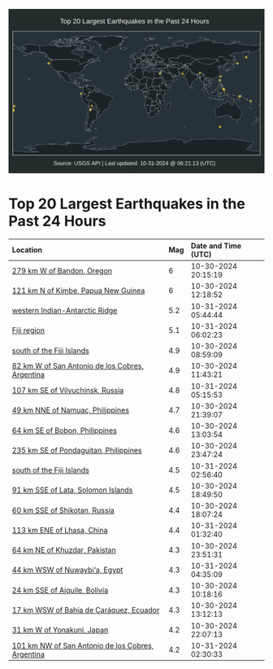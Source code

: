 ![Map](./map.png)

# Top 20 Largest Earthquakes in the Past 24 Hours

| Location | Mag | Date and Time (UTC) |
|:---|:---|:---|
| [279 km W of Bandon, Oregon](https://earthquake.usgs.gov/earthquakes/eventpage/us7000np33) | 6 | 10-30-2024 20:15:19 |
| [121 km N of Kimbe, Papua New Guinea](https://earthquake.usgs.gov/earthquakes/eventpage/us7000nnz9) | 6 | 10-30-2024 12:18:52 |
| [western Indian-Antarctic Ridge](https://earthquake.usgs.gov/earthquakes/eventpage/us7000np5g) | 5.2 | 10-31-2024 05:44:44 |
| [Fiji region](https://earthquake.usgs.gov/earthquakes/eventpage/us7000np5i) | 5.1 | 10-31-2024 06:02:23 |
| [south of the Fiji Islands](https://earthquake.usgs.gov/earthquakes/eventpage/us7000nnyz) | 4.9 | 10-30-2024 08:59:09 |
| [82 km W of San Antonio de los Cobres, Argentina](https://earthquake.usgs.gov/earthquakes/eventpage/us7000nnz6) | 4.9 | 10-30-2024 11:43:21 |
| [107 km SE of Vilyuchinsk, Russia](https://earthquake.usgs.gov/earthquakes/eventpage/us7000np59) | 4.8 | 10-31-2024 05:15:53 |
| [49 km NNE of Namuac, Philippines](https://earthquake.usgs.gov/earthquakes/eventpage/us7000np3w) | 4.7 | 10-30-2024 21:39:07 |
| [64 km SE of Bobon, Philippines](https://earthquake.usgs.gov/earthquakes/eventpage/us7000np03) | 4.6 | 10-30-2024 13:03:54 |
| [235 km SE of Pondaguitan, Philippines](https://earthquake.usgs.gov/earthquakes/eventpage/us7000np45) | 4.6 | 10-30-2024 23:47:24 |
| [south of the Fiji Islands](https://earthquake.usgs.gov/earthquakes/eventpage/us7000np4w) | 4.5 | 10-31-2024 02:56:40 |
| [91 km SSE of Lata, Solomon Islands](https://earthquake.usgs.gov/earthquakes/eventpage/us7000np2k) | 4.5 | 10-30-2024 18:49:50 |
| [60 km SSE of Shikotan, Russia](https://earthquake.usgs.gov/earthquakes/eventpage/us7000np2e) | 4.4 | 10-30-2024 18:07:24 |
| [113 km ENE of Lhasa, China](https://earthquake.usgs.gov/earthquakes/eventpage/us7000np4h) | 4.4 | 10-31-2024 01:32:40 |
| [64 km NE of Khuzdar, Pakistan](https://earthquake.usgs.gov/earthquakes/eventpage/us7000np47) | 4.3 | 10-30-2024 23:51:31 |
| [44 km WSW of Nuwaybi‘a, Egypt](https://earthquake.usgs.gov/earthquakes/eventpage/us7000np55) | 4.3 | 10-31-2024 04:35:09 |
| [24 km SSE of Aiquile, Bolivia](https://earthquake.usgs.gov/earthquakes/eventpage/us7000nnz3) | 4.3 | 10-30-2024 10:18:16 |
| [17 km WSW of Bahía de Caráquez, Ecuador](https://earthquake.usgs.gov/earthquakes/eventpage/us7000np04) | 4.3 | 10-30-2024 13:12:13 |
| [31 km W of Yonakuni, Japan](https://earthquake.usgs.gov/earthquakes/eventpage/us7000np3z) | 4.2 | 10-30-2024 22:07:13 |
| [101 km NW of San Antonio de los Cobres, Argentina](https://earthquake.usgs.gov/earthquakes/eventpage/us7000np4u) | 4.2 | 10-31-2024 02:30:33 |
